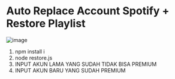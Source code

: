 # Auto Replace Account Spotify + Restore Playlist
![image](https://user-images.githubusercontent.com/91462302/220393866-60c4d39c-6620-4409-98c0-788d9d717810.png)

1. npm install i
2. node restore.js
3. INPUT AKUN LAMA YANG SUDAH TIDAK BISA PREMIUM
4. INPUT AKUN BARU YANG SUDAH PREMIUM
